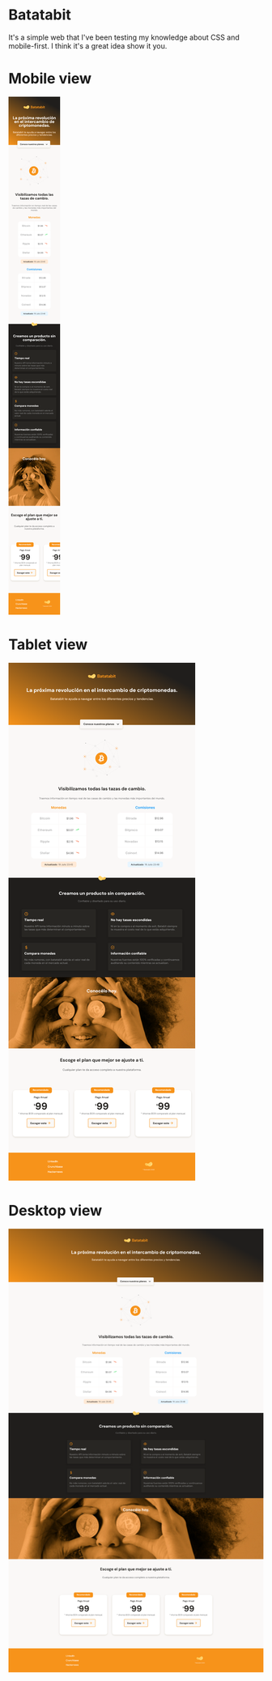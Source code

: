 
# Batatabit

It's a simple web that I've been testing my knowledge about CSS and mobile-first. I think it's a great idea show it you.

# Mobile view
![Alt text](readme/mobile.png)

# Tablet view
![Alt text](readme/tablet.png)

# Desktop view
![Alt text](readme/desktop.png)
